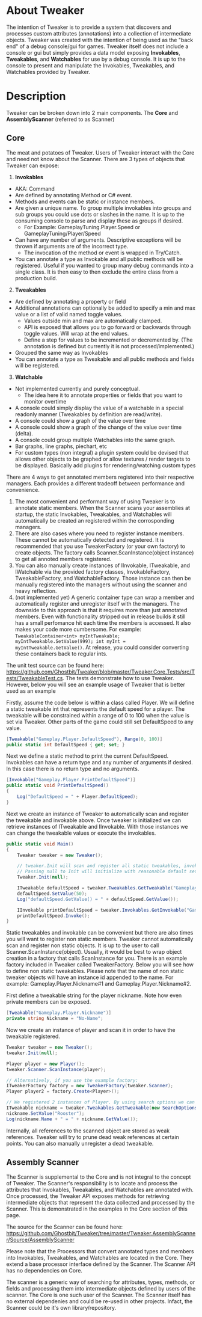 # About Tweaker
The intention of Tweaker is to provide a system that discovers and processes custom attributes (annotations) into a collection of intermediate objects. Tweaker was created with the intention of being used as the "back end" of a debug console/gui for games. Tweaker itself does not include a console or gui but simply provides a data model exposing **Invokables**, **Tweakables**, and **Watchables** for use by a debug console. It is up to the console to present and manipulate the Invokables, Tweakables, and Watchables provided by Tweaker.

# Description
Tweaker can be broken down into 2 main components. The **Core** and **AssemblyScanner** (referred to as Scanner)

## Core
The meat and potatoes of Tweaker. Users of Tweaker interact with the Core and need not know about the Scanner.
There are 3 types of objects that Tweaker can expose:

1. **Invokables**
  * AKA: Command
  * Are defined by annotating Method or C# event.
  * Methods and events can be static or instance members.
  * Are given a unique name. To group multiple invokables into groups and sub groups you could use dots or slashes in the name. It is up to the consuming console to parse and display these as groups if desired.
    * For Example: GameplayTuning.Player.Speed or GameplayTuning/Player/Speed 
  * Can have any number of arguments. Descriptive exceptions will be thrown if arguments are of the incorrect type.
    * The invocation of the method or event is wrapped in Try/Catch.
  * You can annotate a type as Invokable and all public methods will be registered. Useful if you wanted to group many debug commands into a single class. It is then easy to then exclude the entire class from a production build.
2. **Tweakables**
  * Are defined by annotating a property or field
  * Additional annotations can optionally be added to specify a min and max value or a list of valid named toggle values.
    * Values outside min and max are automatically clamped.
    * API is exposed that allows you to go forward or backwards through toggle values. Will wrap at the end values.
    * Define a step for values to be incremented or decremented by. (The annotation is defined but currently it is not processed/implemented.)
  * Grouped the same way as Invokables
  * You can annotate a type as Tweakable and all public methods and fields will be registered.
3. **Watchable**
  * Not implemented currently and purely conceptual.
    * The idea here it to annotate properties or fields that you want to monitor overtime
  * A console could simply display the value of a watchable in a special readonly manner (Tweakables by definition are read/write).
  * A console could show a graph of the value over time
  * A console could show a graph of the change of the value over time (delta).
  * A console could group multiple Watchables into the same graph.
  * Bar graphs, line graphs, piechart, etc
  * For custom types (non integral) a plugin system could be devised that allows other objects to be graphed or allow textures / render targets to be displayed. Basically add plugins for rendering/watching custom types

There are 4 ways to get annotated members registered into their respective managers. Each provides a different tradeoff between performance and convenience.

1. The most convenient and performant way of using Tweaker is to annotate static members. When the Scanner scans your assemblies at startup, the static Invokables, Tweakables, and Watchables will automatically be created an registered within the corrosponding managers. 
2. There are also cases where you need to register instance members. These cannot be automatically detected and registered. It is recommended that you use TweakerFactory (or your own factory) to create objects. The factory calls Scanner.ScanInstance(object instance) to get all annoted members registered. 
3. You can also manually create instances of IInvokable, ITweakable, and IWatchable via the provided factory classes, InvokableFactory, TweakableFactory, and WatchableFactory. Those instance can then be manually registered into the managers without using the scanner and heavy reflection.
4. (not implemented yet) A generic container type can wrap a member and automatically register and unregister itself with the managers. The downside to this approach is that it requires more than just annotated members. Even with functionality stripped out in release builds it still has a small perfomance hit each time the members is accessed. It also makes your code more cumbersome. For example: `TweakableContainer<int> myIntTweakable; myIntTweakable.SetValue(999); int myInt = myIntTweakable.GetValue()`. At release, you could consider converting these containers back to regular ints.

The unit test source can be found here: https://github.com/Ghostbit/Tweaker/blob/master/Tweaker.Core.Tests/src/Tests/TweakableTest.cs. The tests demonstrate how to use Tweaker. However, below you will see an example usage of Tweaker that is better used as an example

Firstly, assume the code below is within a class called Player. We will define a static tweakable int that represents the default speed for a player. The tweakable will be constrained within a range of 0 to 100 when the value is set via Tweaker. Other parts of the game could still set DefaultSpeed to any value.
```C#
[Tweakable("Gameplay.Player.DefaultSpeed"), Range(0, 100)]
public static int DefaultSpeed { get; set; }
```

Next we define a static method to print the current DefaultSpeed. Invokables can have a return type and any number of arguments if desired. In this case there is no return type and no arguments.
```C#
[Invokable("Gameplay.Player.PrintDefaultSpeed")]
public static void PrintDefaultSpeed()
{
    Log("DefaultSpeed = " + Player.DefaultSpeed);
}
```

Next we create an instance of Tweaker to automatically scan and register the tweakable and invokable above. Once tweaker is initialized we can retrieve instances of ITweakable and IInvokable. With those instances we can change the tweakable values or execute the invokables.
```C#
public static void Main()
{
    Tweaker tweaker = new Tweaker();

    // tweaker.Init will scan and register all static tweakables, invokables, and watchables.
    // Passing null to Init will initialize with reasonable default settings.
    Tweaker.Init(null);

    ITweakable defaultSpeed = tweaker.Tweakables.GetTweakable("Gameplay.Player.DefaultSpeed");
    defaultSpeed.SetValue(50);
    Log("defaultSpeed.GetValue() = " + defaultSpeed.GetValue());

    IInvokable printDefaultSpeed = tweaker.Invokables.GetInvokable("Gameplay.Player.PrintDefaultSpeed");
    printDefaultSpeed.Invoke();
}
```

Static tweakables and invokable can be convenient but there are also times you will want to register non static members. Tweaker cannot automatically scan and register non static objects. It is up to the user to call Scanner.ScanInstance(object). Usually, it would be best to wrap object creation in a factory that calls ScanInstance for you. There is an example factory included in Tweaker called TweakerFactory. Below you will see how to define non static tweakables. Please note that the name of non static tweaker objects will have an instance id appended to the name. For example: Gameplay.Player.Nickname#1 and Gameplay.Player.Nickname#2.

First define a tweakable string for the player nickname. Note how even private members can be exposed.
```C#
[Tweakable("Gameplay.Player.Nickname")]
private string Nickname = "No-Name";
```

Now we create an instance of player and scan it in order to have the tweakable registered.
```C#
Tweaker tweaker = new Tweaker();
tweaker.Init(null);

Player player = new Player();
tweaker.Scanner.ScanInstance(player);

// Alternatively, if you use the example factory:
ITweakerFactory factory = new TweakerFactory(tweaker.Scanner);
Player player2 = factory.Create<Player>();

// We registered 2 instances of Player. By using search options we can return the first tweakable found.
ITweakable nickname = tweaker.Tweakables.GetTweakable(new SearchOptions("Gameplay.Player.Nickname"));
nickname.SetValue("Rooster");
Log(nickname.Name + " = " + nickname.GetValue());
```

Internally, all references to the scanned object are stored as weak references. Tweaker will try to prune dead
weak references at certain points. You can also manually unregister a dead tweakable.

## Assembly Scanner
The Scanner is supplemental to the Core and is not integral to the concept of Tweaker. The Scanner's responsibility is to locate and process the attributes that Invokables, Tweakables, and Watchables are annotated with. Once processed, the Tweaker API exposes methods for retrieving intermediate objects that represent the data collected and processed by the Scanner. This is demonstrated in the examples in the Core section of this page.

The source for the Scanner can be found here: https://github.com/Ghostbit/Tweaker/tree/master/Tweaker.AssemblyScanner/Source/AssemblyScanner 

Please note that the Processors that convert annotated types and members into Invokables, Tweakables, and Watchables are located in the Core. They extend a base processor interface defined by the Scanner. The Scanner API has no dependencies on Core.

The scanner is a generic way of searching for attributes, types, methods, or fields and processing them into intermediate objects defined by users of the scanner. The Core is one such user of the Scanner. The Scanner itself has no external dependenies and could be re-used in other projects. Infact, the Scanner could be it's own library/repository.
